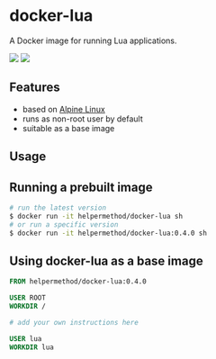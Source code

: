 # docker-lua

A Docker image for running Lua applications.

[![](https://images.microbadger.com/badges/version/helpermethod/docker-lua:0.4.0.svg)](https://microbadger.com/images/helpermethod/docker-lua:0.4.0 "Get your own version badge on microbadger.com")
[![](https://images.microbadger.com/badges/image/helpermethod/docker-lua.svg)](https://microbadger.com/images/helpermethod/docker-lua "Get your own image badge on microbadger.com")

## Features

* based on [Alpine Linux](https://hub.docker.com/_/alpine)
* runs as non-root user by default
* suitable as a base image

## Usage

## Running a prebuilt image

```sh
# run the latest version
$ docker run -it helpermethod/docker-lua sh
# or run a specific version
$ docker run -it helpermethod/docker-lua:0.4.0 sh
```

## Using docker-lua as a base image

```dockerfile
FROM helpermethod/docker-lua:0.4.0

USER ROOT
WORKDIR /

# add your own instructions here

USER lua
WORKDIR lua
```
